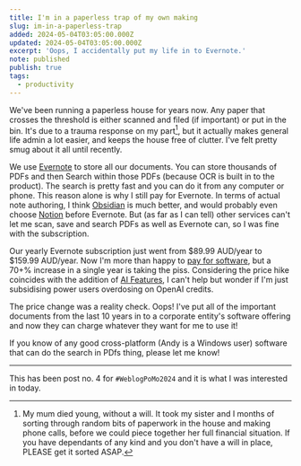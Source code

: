 ```yaml
---
title: I'm in a paperless trap of my own making
slug: im-in-a-paperless-trap
added: 2024-05-04T03:05:00.000Z
updated: 2024-05-04T03:05:00.000Z
excerpt: 'Oops, I accidentally put my life in to Evernote.'
note: published
publish: true
tags:
  - productivity
---
```


We've been running a paperless house for years now. Any paper that crosses the threshold is either scanned and filed (if important) or put in the bin. It's due to a trauma response on my part[^1], but it actually makes general life admin a lot easier, and keeps the house free of clutter. I've felt pretty smug about it all until recently.

We use [Evernote](https://evernote.com) to store all our documents. You can store thousands of PDFs and then Search within those PDFs (because OCR is built in to the product). The search is pretty fast and you can do it from any computer or phone. This reason alone is why I still pay for Evernote. In terms of actual note authoring, I think [Obsidian](https://obsidian.md/) is much better, and would probably even choose [Notion](https://www.notion.so/) before Evernote. But (as far as I can tell) other services can't let me scan, save and search PDFs as well as Evernote can, so I was fine with the subscription.

Our yearly Evernote subscription just went from $89.99 AUD/year to $159.99 AUD/year. Now I'm more than happy to [pay for software](/paying-for-software-subscriptions-is-my-passion/), but a 70+% increase in a single year is taking the piss. Considering the price hike coincides with the addition of [AI Features](https://evernote.com/features/ai-features), I can't help but wonder if I'm just subsidising power users overdosing on OpenAI credits. 

The price change was a reality check. Oops! I've put all of the important documents from the last 10 years in to a corporate entity's software offering and now they can charge whatever they want for me to use it!

If you know of any good cross-platform (Andy is a Windows user) software that can do the search in PDfs thing, please let me know!


<hr>

This has been post no. 4 for `#WeblogPoMo2024` and it is what I was interested in today.


[^1]: My mum died young, without a will. It took my sister and I months of sorting through random bits of paperwork in the house and making phone calls, before we could piece together her full financial situation. If you have dependants of any kind and you don't have a will in place, PLEASE get it sorted ASAP. 
